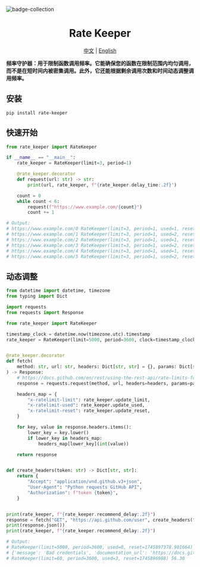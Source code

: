 ![badge-collection](https://socialify.git.ci/ftnfurina/rate-keeper/image?font=Bitter&forks=1&issues=1&language=1&name=1&owner=1&pattern=Floating+Cogs&pulls=1&stargazers=1&theme=Auto)

<div align="center">
  <h1>Rate Keeper</h1>
  <p>
    <a href="https://github.com/ftnfurina/rate-keeper/blob/main/README_ZH.md">中文</a> |
    <a href="https://github.com/ftnfurina/rate-keeper/blob/main/README.md">English</a>
  </p>
</div>

**频率守护器：用于限制函数调用频率。它能确保您的函数在限制范围内均匀调用，而不是在短时间内被密集调用。此外，它还能根据剩余调用次数和时间动态调整调用频率。**

## 安装

```shell
pip install rate-keeper
```

## 快速开始

```python
from rate_keeper import RateKeeper

if __name__ == "__main__":
    rate_keeper = RateKeeper(limit=3, period=1)

    @rate_keeper.decorator
    def request(url: str) -> str:
        print(url, rate_keeper, f"{rate_keeper.delay_time:.2f}")

    count = 0
    while count < 6:
        request(f"https://www.example.com/{count}")
        count += 1

# Output:
# https://www.example.com/0 RateKeeper(limit=3, period=1, used=1, reset=89614.39) 0.00
# https://www.example.com/1 RateKeeper(limit=3, period=1, used=2, reset=89614.39) 0.50
# https://www.example.com/2 RateKeeper(limit=3, period=1, used=1, reset=89615.406) 0.48
# https://www.example.com/3 RateKeeper(limit=3, period=1, used=2, reset=89615.406) 0.50
# https://www.example.com/4 RateKeeper(limit=3, period=1, used=1, reset=89616.421) 0.49
# https://www.example.com/5 RateKeeper(limit=3, period=1, used=2, reset=89616.421) 0.50
```

## 动态调整

```python
from datetime import datetime, timezone
from typing import Dict

import requests
from requests import Response

from rate_keeper import RateKeeper

timestamp_clock = datetime.now(timezone.utc).timestamp
rate_keeper = RateKeeper(limit=5000, period=3600, clock=timestamp_clock)


@rate_keeper.decorator
def fetch(
    method: str, url: str, headers: Dict[str, str] = {}, params: Dict[str, str] = {}
) -> Response:
    # https://docs.github.com/en/rest/using-the-rest-api/rate-limits-for-the-rest-api#checking-the-status-of-your-rate-limit
    response = requests.request(method, url, headers=headers, params=params)

    headers_map = {
        "x-ratelimit-limit": rate_keeper.update_limit,
        "x-ratelimit-used": rate_keeper.update_used,
        "x-ratelimit-reset": rate_keeper.update_reset,
    }

    for key, value in response.headers.items():
        lower_key = key.lower()
        if lower_key in headers_map:
            headers_map[lower_key](int(value))

    return response


def create_headers(token: str) -> Dict[str, str]:
    return {
        "Accept": "application/vnd.github.v3+json",
        "User-Agent": "Python requests GitHub API",
        "Authorization": f"token {token}",
    }


print(rate_keeper, f"{rate_keeper.recommend_delay:.2f}")
response = fetch("GET", "https://api.github.com/user", create_headers("github_token"))
print(response.json())
print(rate_keeper, f"{rate_keeper.recommend_delay:.2f}")

# Output:
# RateKeeper(limit=5000, period=3600, used=0, reset=1745897378.901664) 0.00
# {'message': 'Bad credentials', 'documentation_url': 'https://docs.github.com/rest', 'status': '401'}
# RateKeeper(limit=60, period=3600, used=3, reset=1745896988) 56.30
```